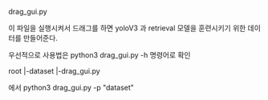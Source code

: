 drag_gui.py

이 파일을 실행시켜서 드래그를 하면 yoloV3 과 retrieval 모델을 훈련시키기 위한 데이터를 만들어준다.

우선적으로 사용법은 python3 drag_gui.py -h 명령어로 확인

root
|-dataset
|-drag_gui.py

에서 python3 drag_gui.py -p "dataset"
